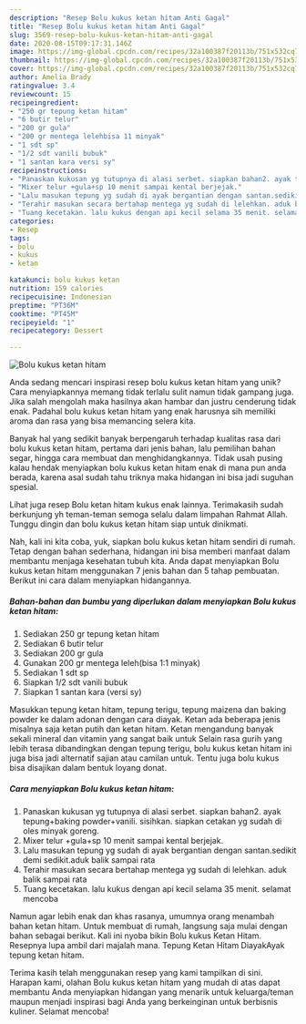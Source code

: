 ```yaml
---
description: "Resep Bolu kukus ketan hitam Anti Gagal"
title: "Resep Bolu kukus ketan hitam Anti Gagal"
slug: 3569-resep-bolu-kukus-ketan-hitam-anti-gagal
date: 2020-08-15T09:17:31.146Z
image: https://img-global.cpcdn.com/recipes/32a100387f20113b/751x532cq70/bolu-kukus-ketan-hitam-foto-resep-utama.jpg
thumbnail: https://img-global.cpcdn.com/recipes/32a100387f20113b/751x532cq70/bolu-kukus-ketan-hitam-foto-resep-utama.jpg
cover: https://img-global.cpcdn.com/recipes/32a100387f20113b/751x532cq70/bolu-kukus-ketan-hitam-foto-resep-utama.jpg
author: Amelia Brady
ratingvalue: 3.4
reviewcount: 15
recipeingredient:
- "250 gr tepung ketan hitam"
- "6 butir telur"
- "200 gr gula"
- "200 gr mentega lelehbisa 11 minyak"
- "1 sdt sp"
- "1/2 sdt vanili bubuk"
- "1 santan kara versi sy"
recipeinstructions:
- "Panaskan kukusan yg tutupnya di alasi serbet. siapkan bahan2. ayak tepung+baking powder+vanili. sisihkan. siapkan cetakan yg sudah di oles minyak goreng."
- "Mixer telur +gula+sp 10 menit sampai kental berjejak."
- "Lalu masukan tepung yg sudah di ayak bergantian dengan santan.sedikit demi sedikit.aduk balik sampai rata"
- "Terahir masukan secara bertahap mentega yg sudah di lelehkan. aduk balik sampai rata"
- "Tuang kecetakan. lalu kukus dengan api kecil selama 35 menit. selamat mencoba"
categories:
- Resep
tags:
- bolu
- kukus
- ketan

katakunci: bolu kukus ketan 
nutrition: 159 calories
recipecuisine: Indonesian
preptime: "PT36M"
cooktime: "PT45M"
recipeyield: "1"
recipecategory: Dessert

---
```



![Bolu kukus ketan hitam](https://img-global.cpcdn.com/recipes/32a100387f20113b/751x532cq70/bolu-kukus-ketan-hitam-foto-resep-utama.jpg)

Anda sedang mencari inspirasi resep bolu kukus ketan hitam yang unik? Cara menyiapkannya memang tidak terlalu sulit namun tidak gampang juga. Jika salah mengolah maka hasilnya akan hambar dan justru cenderung tidak enak. Padahal bolu kukus ketan hitam yang enak harusnya sih memiliki aroma dan rasa yang bisa memancing selera kita.

Banyak hal yang sedikit banyak berpengaruh terhadap kualitas rasa dari bolu kukus ketan hitam, pertama dari jenis bahan, lalu pemilihan bahan segar, hingga cara membuat dan menghidangkannya. Tidak usah pusing kalau hendak menyiapkan bolu kukus ketan hitam enak di mana pun anda berada, karena asal sudah tahu triknya maka hidangan ini bisa jadi suguhan spesial.

Lihat juga resep Bolu ketan hitam kukus enak lainnya. Terimakasih sudah berkunjung yh teman-teman semoga selalu dalam limpahan Rahmat Allah. Tunggu dingin dan bolu kukus ketan hitam siap untuk dinikmati.


Nah, kali ini kita coba, yuk, siapkan bolu kukus ketan hitam sendiri di rumah. Tetap dengan bahan sederhana, hidangan ini bisa memberi manfaat dalam membantu menjaga kesehatan tubuh kita. Anda dapat menyiapkan Bolu kukus ketan hitam menggunakan 7 jenis bahan dan 5 tahap pembuatan. Berikut ini cara dalam menyiapkan hidangannya.

<!--inarticleads1-->

##### Bahan-bahan dan bumbu yang diperlukan dalam menyiapkan Bolu kukus ketan hitam:

1. Sediakan 250 gr tepung ketan hitam
1. Sediakan 6 butir telur
1. Sediakan 200 gr gula
1. Gunakan 200 gr mentega leleh(bisa 1:1 minyak)
1. Sediakan 1 sdt sp
1. Siapkan 1/2 sdt vanili bubuk
1. Siapkan 1 santan kara (versi sy)


Masukkan tepung ketan hitam, tepung terigu, tepung maizena dan baking powder ke dalam adonan dengan cara diayak. Ketan ada beberapa jenis misalnya saja ketan putih dan ketan hitam. Ketan mengandung banyak sekali mineral dan vitamin yang sangat baik untuk Selain rasa gurih yang lebih terasa dibandingkan dengan tepung terigu, bolu kukus ketan hitam ini juga bisa jadi alternatif sajian atau camilan untuk. Tentu juga bolu kukus bisa disajikan dalam bentuk loyang donat. 

<!--inarticleads2-->

##### Cara menyiapkan Bolu kukus ketan hitam:

1. Panaskan kukusan yg tutupnya di alasi serbet. siapkan bahan2. ayak tepung+baking powder+vanili. sisihkan. siapkan cetakan yg sudah di oles minyak goreng.
1. Mixer telur +gula+sp 10 menit sampai kental berjejak.
1. Lalu masukan tepung yg sudah di ayak bergantian dengan santan.sedikit demi sedikit.aduk balik sampai rata
1. Terahir masukan secara bertahap mentega yg sudah di lelehkan. aduk balik sampai rata
1. Tuang kecetakan. lalu kukus dengan api kecil selama 35 menit. selamat mencoba


Namun agar lebih enak dan khas rasanya, umumnya orang menambah bahan ketan hitam. Untuk membuat di rumah, langsung saja mulai dengan bahan sebagai berikut. Kali ini nyoba bikin Bolu kukus Ketan Hitam. Resepnya lupa ambil dari majalah mana. Tepung Ketan Hitam DiayakAyak tepung ketan hitam. 

Terima kasih telah menggunakan resep yang kami tampilkan di sini. Harapan kami, olahan Bolu kukus ketan hitam yang mudah di atas dapat membantu Anda menyiapkan hidangan yang menarik untuk keluarga/teman maupun menjadi inspirasi bagi Anda yang berkeinginan untuk berbisnis kuliner. Selamat mencoba!

